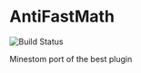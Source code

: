 # AntiFastMath

![Build Status](https://ci.imjustdoom.com/job/AntiFastMath-Minestom/badge/icon)

Minestom port of the best plugin
